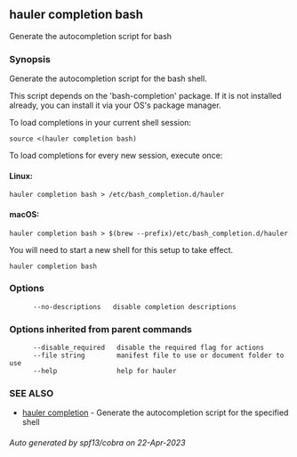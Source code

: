 ## hauler completion bash

Generate the autocompletion script for bash

### Synopsis

Generate the autocompletion script for the bash shell.

This script depends on the 'bash-completion' package.
If it is not installed already, you can install it via your OS's package manager.

To load completions in your current shell session:

	source <(hauler completion bash)

To load completions for every new session, execute once:

#### Linux:

	hauler completion bash > /etc/bash_completion.d/hauler

#### macOS:

	hauler completion bash > $(brew --prefix)/etc/bash_completion.d/hauler

You will need to start a new shell for this setup to take effect.


```
hauler completion bash
```

### Options

```
      --no-descriptions   disable completion descriptions
```

### Options inherited from parent commands

```
      --disable_required   disable the required flag for actions
      --file string        manifest file to use or document folder to use
      --help               help for hauler
```

### SEE ALSO

* [hauler completion](hauler_completion.md)	 - Generate the autocompletion script for the specified shell

###### Auto generated by spf13/cobra on 22-Apr-2023

